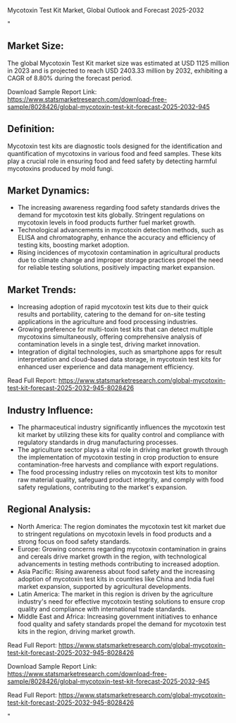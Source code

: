 Mycotoxin Test Kit Market, Global Outlook and Forecast 2025-2032

"<h2>Market Size:</h2>
<p>The global Mycotoxin Test Kit market size was estimated at USD 1125 million in 2023 and is projected to reach USD 2403.33 million by 2032, exhibiting a CAGR of 8.80% during the forecast period.</p>
<p>Download Sample Report Link: <a href='https://www.statsmarketresearch.com/download-free-sample/8028426/global-mycotoxin-test-kit-forecast-2025-2032-945'>https://www.statsmarketresearch.com/download-free-sample/8028426/global-mycotoxin-test-kit-forecast-2025-2032-945</a></p>

<h2>Definition:</h2>
<p>Mycotoxin test kits are diagnostic tools designed for the identification and quantification of mycotoxins in various food and feed samples. These kits play a crucial role in ensuring food and feed safety by detecting harmful mycotoxins produced by mold fungi.</p>

<h2>Market Dynamics:</h2>
<ul>
  <li>The increasing awareness regarding food safety standards drives the demand for mycotoxin test kits globally. Stringent regulations on mycotoxin levels in food products further fuel market growth.</li>
  <li>Technological advancements in mycotoxin detection methods, such as ELISA and chromatography, enhance the accuracy and efficiency of testing kits, boosting market adoption.</li>
  <li>Rising incidences of mycotoxin contamination in agricultural products due to climate change and improper storage practices propel the need for reliable testing solutions, positively impacting market expansion.</li>
</ul>

<h2>Market Trends:</h2>
<ul>
  <li>Increasing adoption of rapid mycotoxin test kits due to their quick results and portability, catering to the demand for on-site testing applications in the agriculture and food processing industries.</li>
  <li>Growing preference for multi-toxin test kits that can detect multiple mycotoxins simultaneously, offering comprehensive analysis of contamination levels in a single test, driving market innovation.</li>
  <li>Integration of digital technologies, such as smartphone apps for result interpretation and cloud-based data storage, in mycotoxin test kits for enhanced user experience and data management efficiency.</li>
</ul>
<p>Read Full Report: <a href='https://www.statsmarketresearch.com/global-mycotoxin-test-kit-forecast-2025-2032-945-8028426'>https://www.statsmarketresearch.com/global-mycotoxin-test-kit-forecast-2025-2032-945-8028426</a></p>

<h2>Industry Influence:</h2>
<ul>
  <li>The pharmaceutical industry significantly influences the mycotoxin test kit market by utilizing these kits for quality control and compliance with regulatory standards in drug manufacturing processes.</li>
  <li>The agriculture sector plays a vital role in driving market growth through the implementation of mycotoxin testing in crop production to ensure contamination-free harvests and compliance with export regulations.</li>
  <li>The food processing industry relies on mycotoxin test kits to monitor raw material quality, safeguard product integrity, and comply with food safety regulations, contributing to the market's expansion.</li>
</ul>

<h2>Regional Analysis:</h2>
<ul>
  <li>North America: The region dominates the mycotoxin test kit market due to stringent regulations on mycotoxin levels in food products and a strong focus on food safety standards.</li>
  <li>Europe: Growing concerns regarding mycotoxin contamination in grains and cereals drive market growth in the region, with technological advancements in testing methods contributing to increased adoption.</li>
  <li>Asia Pacific: Rising awareness about food safety and the increasing adoption of mycotoxin test kits in countries like China and India fuel market expansion, supported by agricultural developments.</li>
  <li>Latin America: The market in this region is driven by the agriculture industry's need for effective mycotoxin testing solutions to ensure crop quality and compliance with international trade standards.</li>
  <li>Middle East and Africa: Increasing government initiatives to enhance food quality and safety standards propel the demand for mycotoxin test kits in the region, driving market growth.</li>
</ul>
<p>Read Full Report: <a href='https://www.statsmarketresearch.com/global-mycotoxin-test-kit-forecast-2025-2032-945-8028426'>https://www.statsmarketresearch.com/global-mycotoxin-test-kit-forecast-2025-2032-945-8028426</a></p>

<p>Download Sample Report Link: <a href='https://www.statsmarketresearch.com/download-free-sample/8028426/global-mycotoxin-test-kit-forecast-2025-2032-945'>https://www.statsmarketresearch.com/download-free-sample/8028426/global-mycotoxin-test-kit-forecast-2025-2032-945</a></p>
  
<p>Read Full Report: <a href='https://www.statsmarketresearch.com/global-mycotoxin-test-kit-forecast-2025-2032-945-8028426'>https://www.statsmarketresearch.com/global-mycotoxin-test-kit-forecast-2025-2032-945-8028426</a></p>"
